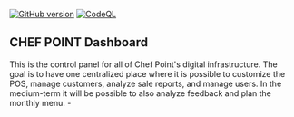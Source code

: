 [![GitHub version](https://badge.fury.io/gh/joao-vasconcelos%2Fdashboard.svg)](https://badge.fury.io/gh/joao-vasconcelos%2Fdashboard)
[![CodeQL](https://github.com/joao-vasconcelos/dashboard/actions/workflows/codeql-analysis.yml/badge.svg)](https://github.com/joao-vasconcelos/dashboard/actions/workflows/codeql-analysis.yml)

## CHEF POINT Dashboard

This is the control panel for all of Chef Point's digital infrastructure. The goal is to have one centralized place where it is possible to customize
the POS, manage customers, analyze sale reports, and manage users. In the medium-term it will be possible to also analyze feedback and plan the
monthly menu. -

